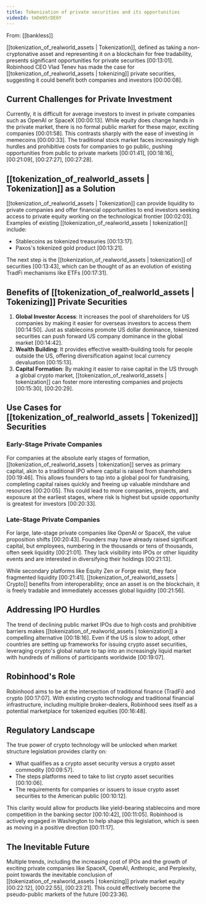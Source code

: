 ```yaml
---
title: Tokenization of private securities and its opportunities
videoId: tmDm95rDE6Y
---
```


From: [[bankless]] <br/> 

[[tokenization_of_realworld_assets | Tokenization]], defined as taking a non-cryptonative asset and representing it on a blockchain for free tradability, presents significant opportunities for private securities <a class="yt-timestamp" data-t="00:13:01">[00:13:01]</a>. Robinhood CEO Vlad Tenev has made the case for [[tokenization_of_realworld_assets | tokenizing]] private securities, suggesting it could benefit both companies and investors <a class="yt-timestamp" data-t="00:00:08">[00:00:08]</a>.

## Current Challenges for Private Investment
Currently, it is difficult for average investors to invest in private companies such as OpenAI or SpaceX <a class="yt-timestamp" data-t="00:00:13">[00:00:13]</a>. While equity does change hands in the private market, there is no formal public market for these major, exciting companies <a class="yt-timestamp" data-t="00:01:58">[00:01:58]</a>. This contrasts sharply with the ease of investing in memecoins <a class="yt-timestamp" data-t="00:00:33">[00:00:33]</a>. The traditional stock market faces increasingly high hurdles and prohibitive costs for companies to go public, pushing opportunities from public to private markets <a class="yt-timestamp" data-t="00:01:41">[00:01:41]</a>, <a class="yt-timestamp" data-t="00:18:16">[00:18:16]</a>, <a class="yt-timestamp" data-t="00:21:09">[00:21:09]</a>, <a class="yt-timestamp" data-t="00:27:27">[00:27:27]</a>, <a class="yt-timestamp" data-t="00:27:28">[00:27:28]</a>.

## [[tokenization_of_realworld_assets | Tokenization]] as a Solution
[[tokenization_of_realworld_assets | Tokenization]] can provide liquidity to private companies and offer financial opportunities to end investors seeking access to private equity working on the technological frontier <a class="yt-timestamp" data-t="00:02:03">[00:02:03]</a>.
Examples of existing [[tokenization_of_realworld_assets | tokenization]] include:
*   Stablecoins as tokenized treasuries <a class="yt-timestamp" data-t="00:13:17">[00:13:17]</a>.
*   Paxos's tokenized gold product <a class="yt-timestamp" data-t="00:13:21">[00:13:21]</a>.

The next step is the [[tokenization_of_realworld_assets | tokenization]] of securities <a class="yt-timestamp" data-t="00:13:43">[00:13:43]</a>, which can be thought of as an evolution of existing TradFi mechanisms like ETFs <a class="yt-timestamp" data-t="00:17:31">[00:17:31]</a>.

## Benefits of [[tokenization_of_realworld_assets | Tokenizing]] Private Securities
1.  **Global Investor Access**: It increases the pool of shareholders for US companies by making it easier for overseas investors to access them <a class="yt-timestamp" data-t="00:14:50">[00:14:50]</a>. Just as stablecoins promote US dollar dominance, tokenized securities can push forward US company dominance in the global market <a class="yt-timestamp" data-t="00:14:42">[00:14:42]</a>.
2.  **Wealth Building**: It provides effective wealth-building tools for people outside the US, offering diversification against local currency devaluation <a class="yt-timestamp" data-t="00:15:13">[00:15:13]</a>.
3.  **Capital Formation**: By making it easier to raise capital in the US through a global crypto market, [[tokenization_of_realworld_assets | tokenization]] can foster more interesting companies and projects <a class="yt-timestamp" data-t="00:15:30">[00:15:30]</a>, <a class="yt-timestamp" data-t="00:20:29">[00:20:29]</a>.

## Use Cases for [[tokenization_of_realworld_assets | Tokenized]] Securities

### Early-Stage Private Companies
For companies at the absolute early stages of formation, [[tokenization_of_realworld_assets | tokenization]] serves as primary capital, akin to a traditional IPO where capital is raised from shareholders <a class="yt-timestamp" data-t="00:19:46">[00:19:46]</a>. This allows founders to tap into a global pool for fundraising, completing capital raises quickly and freeing up valuable mindshare and resources <a class="yt-timestamp" data-t="00:20:05">[00:20:05]</a>. This could lead to more companies, projects, and exposure at the earliest stages, where risk is highest but upside opportunity is greatest for investors <a class="yt-timestamp" data-t="00:20:33">[00:20:33]</a>.

### Late-Stage Private Companies
For large, late-stage private companies like OpenAI or SpaceX, the value proposition shifts <a class="yt-timestamp" data-t="00:20:43">[00:20:43]</a>. Founders may have already raised significant capital, but employees, numbering in the thousands or tens of thousands, often seek liquidity <a class="yt-timestamp" data-t="00:21:01">[00:21:01]</a>. They lack visibility into IPOs or other liquidity events and are interested in diversifying their holdings <a class="yt-timestamp" data-t="00:21:13">[00:21:13]</a>.

While secondary platforms like Equity Zen or Forge exist, they face fragmented liquidity <a class="yt-timestamp" data-t="00:21:41">[00:21:41]</a>. [[tokenization_of_realworld_assets | Crypto]] benefits from interoperability; once an asset is on the blockchain, it is freely tradable and immediately accesses global liquidity <a class="yt-timestamp" data-t="00:21:56">[00:21:56]</a>.

## Addressing IPO Hurdles
The trend of declining public market IPOs due to high costs and prohibitive barriers makes [[tokenization_of_realworld_assets | tokenization]] a compelling alternative <a class="yt-timestamp" data-t="00:18:16">[00:18:16]</a>. Even if the US is slow to adopt, other countries are setting up frameworks for issuing crypto asset securities, leveraging crypto's global nature to tap into an increasingly liquid market with hundreds of millions of participants worldwide <a class="yt-timestamp" data-t="00:19:07">[00:19:07]</a>.

## Robinhood's Role
Robinhood aims to be at the intersection of traditional finance (TradFi) and crypto <a class="yt-timestamp" data-t="00:17:07">[00:17:07]</a>. With existing crypto technology and traditional financial infrastructure, including multiple broker-dealers, Robinhood sees itself as a potential marketplace for tokenized equities <a class="yt-timestamp" data-t="00:16:48">[00:16:48]</a>.

## Regulatory Landscape
The true power of crypto technology will be unlocked when market structure legislation provides clarity on:
*   What qualifies as a crypto asset security versus a crypto asset commodity <a class="yt-timestamp" data-t="00:09:57">[00:09:57]</a>.
*   The steps platforms need to take to list crypto asset securities <a class="yt-timestamp" data-t="00:10:06">[00:10:06]</a>.
*   The requirements for companies or issuers to issue crypto asset securities to the American public <a class="yt-timestamp" data-t="00:10:12">[00:10:12]</a>.

This clarity would allow for products like yield-bearing stablecoins and more competition in the banking sector <a class="yt-timestamp" data-t="00:10:42">[00:10:42]</a>, <a class="yt-timestamp" data-t="00:11:05">[00:11:05]</a>. Robinhood is actively engaged in Washington to help shape this legislation, which is seen as moving in a positive direction <a class="yt-timestamp" data-t="00:11:17">[00:11:17]</a>.

## The Inevitable Future
Multiple trends, including the increasing cost of IPOs and the growth of exciting private companies like SpaceX, OpenAI, Anthropic, and Perplexity, point towards the inevitable conclusion of [[tokenization_of_realworld_assets | tokenizing]] private market equity <a class="yt-timestamp" data-t="00:22:12">[00:22:12]</a>, <a class="yt-timestamp" data-t="00:22:55">[00:22:55]</a>, <a class="yt-timestamp" data-t="00:23:21">[00:23:21]</a>. This could effectively become the pseudo-public markets of the future <a class="yt-timestamp" data-t="00:23:36">[00:23:36]</a>.